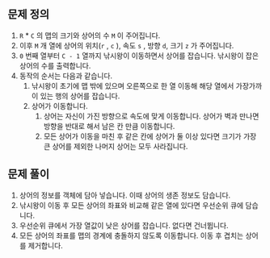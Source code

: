 ## 문제 정의

1. `R` * `C` 의 맵의 크기와 상어의 수 `M` 이 주어집니다.
2. 이후 `M` 개 열에 상어의 위치(`r` , `c` ),  속도 `s` ,  방향 `d`, 크기 `z` 가 주어집니다.
3. `0` 번째 열부터 `C - 1` 열까지 낚시왕이 이동하면서 상어를 잡습니다. 낚시왕이 잡은 상어의 수를 출력합니다.
4. 동작의 순서는 다음과 같습니다.
    1. 낚시왕이 초기에 맵 밖에 있으며 오른쪽으로 한 열 이동해 해당 열에서 가장가까이 있는 행의 상어를 잡습니다.
    2. 상어가 이동합니다.
        1. 상어는 자신이 가진 방향으로 속도에 맞게 이동합니다. 상어가 벽과 만나면 방향을 반대로 해서 남은 칸 만큼 이동합니다.
        2. 모든 상어가 이동을 마친 후 같은 칸에 상어가 둘 이상 있다면 크기가 가장 큰 상어를 제외한 나머지 상어는 모두 사라집니다.

## 문제 풀이

1. 상어의 정보를 객체에 담아 넣습니다. 이때 상어의 생존 정보도 담습니다.
2. 낚시왕이 이동 후 모든 상어의 좌표와 비교해 같은 열에 있다면 우선순위 큐에 담습니다.
3. 우선순위 큐에서 가장 열값이 낮은 상어를 잡습니다. 없다면 건너뜁니다.
4. 모든 상어의 좌표를 맵의 경계에 충돌하지 않도록 이동합니다. 이동 후 겹치는 상어를 제거합니다.